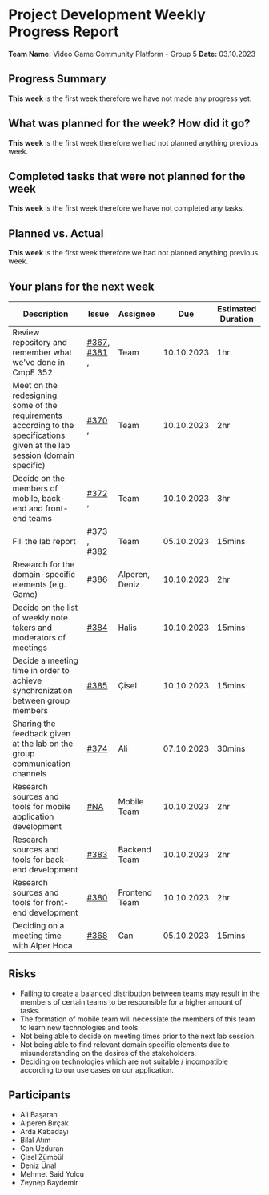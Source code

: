 # Project Development Weekly Progress Report

**Team Name:** Video Game Community Platform - Group 5
**Date:** 03.10.2023

## Progress Summary
**This week** is the first week therefore we have not made any progress yet.

## What was planned for the week? How did it go?

**This week** is the first week therefore we had not planned anything previous week.


## Completed tasks that were not planned for the week

**This week** is the first week therefore we have not completed any tasks.

## Planned vs. Actual
**This week** is the first week therefore we had not planned anything previous week.

## Your plans for the next week
| Description | Issue | Assignee | Due | Estimated Duration |
| --- | --- | --- | --- | --- |
| Review repository and remember what we've done in CmpE 352 | [#367](https://github.com/bounswe/bounswe2023group5/issues/367), [#381](https://github.com/bounswe/bounswe2023group5/issues/381) ,  | Team | 10.10.2023 | 1hr |
| Meet on the redesigning some of the requirements according to the specifications given at the lab session (domain specific) | [#370](https://github.com/bounswe/bounswe2023group5/issues/370) , | Team | 10.10.2023 | 2hr |
| Decide on the members of mobile, back-end and front-end teams | [#372](https://github.com/bounswe/bounswe2023group5/issues/372) , | Team | 10.10.2023 | 3hr |
| Fill the lab report | [#373](https://github.com/bounswe/bounswe2023group5/issues/373) , [#382](https://github.com/bounswe/bounswe2023group5/issues/382)| Team | 05.10.2023 | 15mins |
| Research for the domain-specific elements (e.g. Game) | [#386](https://github.com/bounswe/bounswe2023group5/issues/386) | Alperen, Deniz | 10.10.2023 | 2hr |
| Decide on the list of weekly note takers and moderators of meetings | [#384](https://github.com/bounswe/bounswe2023group5/issues/384) | Halis | 10.10.2023 | 15mins |
| Decide a meeting time in order to achieve synchronization between group members | [#385](https://github.com/bounswe/bounswe2023group5/issues/385) | Çisel | 10.10.2023 | 15mins |
| Sharing the feedback given at the lab on the group communication channels | [#374](https://github.com/bounswe/bounswe2023group5/issues/374) | Ali | 07.10.2023 | 30mins |
| Research sources and tools for mobile application development | [#NA](#) | Mobile Team | 10.10.2023 | 2hr |
| Research sources and tools for back-end development | [#383](https://github.com/bounswe/bounswe2023group5/issues/383) | Backend Team | 10.10.2023 | 2hr |
| Research sources and tools for front-end development | [#380](https://github.com/bounswe/bounswe2023group5/issues/380) | Frontend Team | 10.10.2023 | 2hr |
| Deciding on a meeting time with Alper Hoca | [#368](https://github.com/bounswe/bounswe2023group5/issues/368) | Can | 05.10.2023 | 15mins |



## Risks
- Failing to create a balanced distribution between teams may result in the members of certain teams to be responsible for a higher amount of tasks.
- The formation of mobile team will necessiate the members of this team to learn new technologies and tools.
- Not being able to decide on meeting times prior to the next lab session.
- Not being able to find relevant domain specific elements due to misunderstanding on the desires of the stakeholders.
- Deciding on technologies which are not suitable / incompatible according to our use cases on our application. 

## Participants
- Ali Başaran
- Alperen Bırçak
- Arda Kabadayı
- Bilal Atım
- Can Uzduran
- Çisel Zümbül
- Deniz Ünal
- Mehmet Said Yolcu
- Zeynep Baydemir
